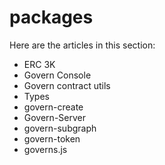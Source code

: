 # packages

Here are the articles in this section:

* ERC 3K
* Govern Console
* Govern contract utils
* Types
* govern-create
* Govern-Server
* govern-subgraph
* govern-token
*   governs.js

